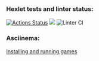 ### Hexlet tests and linter status:
[![Actions Status](https://github.com/pavel-sinitskiii/frontend-project-lvl1/workflows/hexlet-check/badge.svg)](https://github.com/pavel-sinitskiii/frontend-project-lvl1/actions) <a href="https://codeclimate.com/github/codeclimate/codeclimate/maintainability"><img src="https://api.codeclimate.com/v1/badges/a99a88d28ad37a79dbf6/maintainability" /></a> 
![Linter CI](https://github.com/pavel-sinitskiii/frontend-project-lvl1/actions/workflows/Linter.yml/badge.svg)

### Asciinema:
[Installing and running games](https://asciinema.org/~pavel-sinitskiii)
